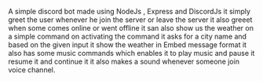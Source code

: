 A simple discord bot made using NodeJs , Express and DiscordJs it simply greet the user whenever he join the server or leave the server it also greeet when some comes online or 
went offline it san also show us the weather on a simple command on activating the command it asks for a city name and based on the given input it show the weather in Embed message format it also has some music commands which enables it to play music and pause it resume it and continue it it also makes a sound whenever someone join voice channel.
